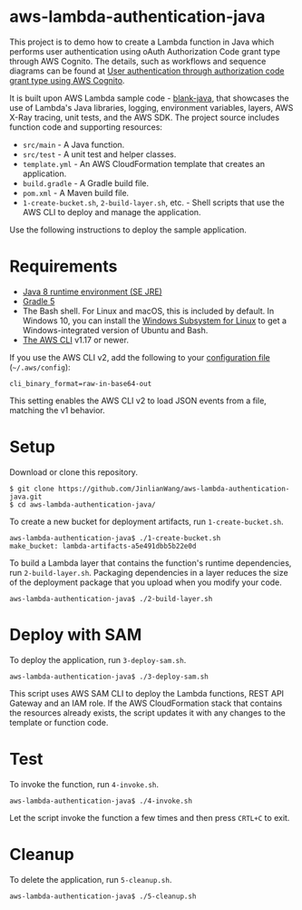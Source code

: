 # aws-lambda-authentication-java

This project is to demo how to create a Lambda function in Java which performs user authentication using oAuth Authorization Code grant type through AWS Cognito. The details, such as workflows and sequence diagrams can be found at [User authentication through authorization code grant type using AWS Cognito](https://dev.to/jinlianwang/user-authentication-through-authorization-code-grant-type-using-aws-cognito-1f93).

It is built upon AWS Lambda sample code - [blank-java](https://github.com/awsdocs/aws-lambda-developer-guide/tree/main/sample-apps/blank-java), that showcases the use of Lambda's Java libraries, logging, environment variables, layers, AWS X-Ray tracing, unit tests, and the AWS SDK. The project source includes function code and supporting resources:

- `src/main` - A Java function.
- `src/test` - A unit test and helper classes.
- `template.yml` - An AWS CloudFormation template that creates an application.
- `build.gradle` - A Gradle build file.
- `pom.xml` - A Maven build file.
- `1-create-bucket.sh`, `2-build-layer.sh`, etc. - Shell scripts that use the AWS CLI to deploy and manage the application.

Use the following instructions to deploy the sample application.

# Requirements
- [Java 8 runtime environment (SE JRE)](https://www.oracle.com/java/technologies/javase-downloads.html)
- [Gradle 5](https://gradle.org/releases/)
- The Bash shell. For Linux and macOS, this is included by default. In Windows 10, you can install the [Windows Subsystem for Linux](https://docs.microsoft.com/en-us/windows/wsl/install-win10) to get a Windows-integrated version of Ubuntu and Bash.
- [The AWS CLI](https://docs.aws.amazon.com/cli/latest/userguide/cli-chap-install.html) v1.17 or newer.

If you use the AWS CLI v2, add the following to your [configuration file](https://docs.aws.amazon.com/cli/latest/userguide/cli-configure-files.html) (`~/.aws/config`):

```
cli_binary_format=raw-in-base64-out
```

This setting enables the AWS CLI v2 to load JSON events from a file, matching the v1 behavior.

# Setup
Download or clone this repository.

    $ git clone https://github.com/JinlianWang/aws-lambda-authentication-java.git
    $ cd aws-lambda-authentication-java/

To create a new bucket for deployment artifacts, run `1-create-bucket.sh`.

    aws-lambda-authentication-java$ ./1-create-bucket.sh
    make_bucket: lambda-artifacts-a5e491dbb5b22e0d

To build a Lambda layer that contains the function's runtime dependencies, run `2-build-layer.sh`. Packaging dependencies in a layer reduces the size of the deployment package that you upload when you modify your code.

    aws-lambda-authentication-java$ ./2-build-layer.sh

# Deploy with SAM

To deploy the application, run `3-deploy-sam.sh`.

    aws-lambda-authentication-java$ ./3-deploy-sam.sh


This script uses AWS SAM CLI to deploy the Lambda functions, REST API Gateway and an IAM role. If the AWS CloudFormation stack that contains the resources already exists, the script updates it with any changes to the template or function code.


# Test
To invoke the function, run `4-invoke.sh`.

    aws-lambda-authentication-java$ ./4-invoke.sh


Let the script invoke the function a few times and then press `CRTL+C` to exit.


# Cleanup
To delete the application, run `5-cleanup.sh`.

    aws-lambda-authentication-java$ ./5-cleanup.sh
